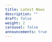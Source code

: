 ```yaml
---
title: Latest News
description: ""
draft: false
weight: 2
carousel: false
announcements: true
---
```

